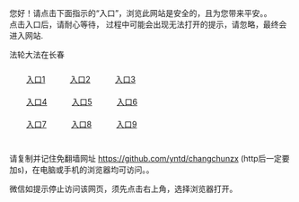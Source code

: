 您好！请点击下面指示的“入口”，浏览此网站是安全的，且为您带来平安。。 <br/>
点击入口后，请耐心等待， 过程中可能会出现无法打开的提示，请忽略，最终会进入网站. </br>

法轮大法在长春<br/>
<div style="padding:10px"><a style="margin:20px" target="_blank" href="https://d25i5uxtxz28qh.cloudfront.net/2Qpsp?vjnwwtb" id="ccLink1" rel="nofollow">入口1</a> <a target="_blank" style="margin:20px" href="https://d2ifq3p1tiutmy.cloudfront.net/2Qpsp?twypnic" id="ccLink2" rel="nofollow">入口2</a> <a style="margin:20px" target="_blank" href="https://d2y2p5dzaydzmr.cloudfront.net/2Qpsp?qeqozzp" id="ccLink3" rel="nofollow">入口3</a></div>

<div style="padding:10px" ><a style="margin:20px" target="_blank" href="https://d25i5uxtxz28qh.cloudfront.net/2Qpsp?vjnwwtb" id="ccLink4" rel="nofollow">入口4</a> <a style="margin:20px" href="https://d2ifq3p1tiutmy.cloudfront.net/2Qpsp?twypnic" target="_blank" id="ccLink5" rel="nofollow">入口5</a> <a style="margin:20px" href="https://d2y2p5dzaydzmr.cloudfront.net/2Qpsp?qeqozzp" target="_blank" id="ccLink6" rel="nofollow">入口6</a></div>

<div style="padding:10px"><a style="margin:20px" target="_blank" href="https://d25i5uxtxz28qh.cloudfront.net/2Qpsp?vjnwwtb" id="ccLink7" rel="nofollow">入口7</a> <a style="margin:20px" href="https://d2ifq3p1tiutmy.cloudfront.net/2Qpsp?twypnic" target="_blank" id="ccLink8" rel="nofollow">入口8</a> <a style="margin:20px" target="_blank" href="https://d2y2p5dzaydzmr.cloudfront.net/2Qpsp?qeqozzp" id="ccLink9" rel="nofollow">入口9</a></div>

<br/>



请复制并记住免翻墙网址 https://github.com/yntd/changchunzx (http后一定要加s)，在电脑或手机的浏览器均可访问。。<br/>

微信如提示停止访问该网页，须先点击右上角，选择浏览器打开。

